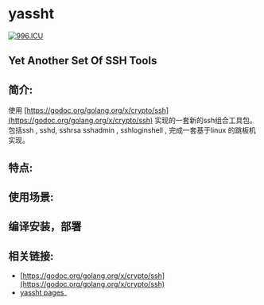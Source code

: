 # yassht

[![996.ICU](https://img.shields.io/badge/link-996.icu-red.svg)](https://996.icu)

Yet Another Set Of SSH Tools 
---

## 简介:

使用 [https://godoc.org/golang.org/x/crypto/ssh](https://godoc.org/golang.org/x/crypto/ssh) 实现的一套新的ssh组合工具包。
包括ssh , sshd, sshrsa sshadmin , sshloginshell , 完成一套基于linux 的跳板机实现。

## 特点:

## 使用场景:

## 编译安装，部署


## 相关链接:
* [https://godoc.org/golang.org/x/crypto/ssh](https://godoc.org/golang.org/x/crypto/ssh) 
* [yassht pages](https://v1xingyue.github.io/yassht/)_
